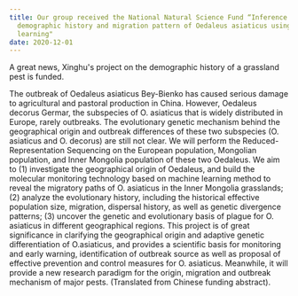 ```yaml
---
title: Our group received the National Natural Science Fund “Inference of the
  demographic history and migration pattern of Oedaleus asiaticus using machine
  learning"
date: 2020-12-01
---
```

A great news, Xinghu's project on the demographic history of a grassland pest is funded.

<!--more-->

The outbreak of Oedaleus asiaticus Bey-Bienko has caused serious damage to agricultural and pastoral production in China. However, Oedaleus decorus Germar, the subspecies of O. asiaticus that is widely distributed in Europe, rarely outbreaks. The evolutionary genetic mechanism behind the geographical origin and outbreak differences of these two subspecies (O. asiaticus and O. decorus) are still not clear. We will perform the Reduced-Representation Sequencing on the European population, Mongolian population, and Inner Mongolia population of these two Oedaleus. We aim to (1) investigate the geographical origin of Oedaleus, and build the molecular monitoring technology based on machine learning method to reveal the migratory paths of O. asiaticus in the Inner Mongolia grasslands; (2) analyze the evolutionary history, including the historical effective population size, migration, dispersal history, as well as genetic divergence patterns; (3) uncover the genetic and evolutionary basis of plague for O. asiaticus in different geographical regions. This project is of great significance in clarifying the geographical origin and adaptive genetic differentiation of O.asiaticus, and provides a scientific basis for monitoring and early warning, identification of outbreak source as well as proposal of effective prevention and control measures for O. asiaticus. Meanwhile, it will provide a new research paradigm for the origin, migration and outbreak mechanism of major pests. (Translated from Chinese funding abstract).